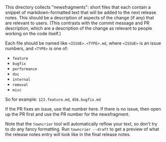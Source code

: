 This directory collects "newsfragments": short files that each contain
a snippet of markdown-formatted text that will be added to the next
release notes. This should be a description of aspects of the change
(if any) that are relevant to users. (This contrasts with the
commit message and PR description, which are a description of the change as
relevant to people working on the code itself.)

Each file should be named like `<ISSUE>.<TYPE>.md`, where
`<ISSUE>` is an issue numbers, and `<TYPE>` is one of:

* `feature`
* `bugfix`
* `performance`
* `doc`
* `internal`
* `removal`
* `misc`

So for example: `123.feature.md`, `456.bugfix.md`

If the PR fixes an issue, use that number here. If there is no issue,
then open up the PR first and use the PR number for the newsfragment.

Note that the `towncrier` tool will automatically
reflow your text, so don't try to do any fancy formatting. Run
 `towncrier --draft` to get a preview of what the release notes entry
 will look like in the final release notes.
